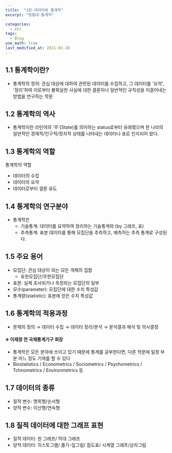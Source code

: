 ```yaml
---
title:  "1장-데이터와 통계학"
excerpt: "방통대-통계학"

categories:
  - etc
tags:
  - Blog
use_math: true
last_modified_at: 2021-02-28
---
```




## 1.1 통계학이란?

* 통계학의 정의: 관심 대상에 대하여 관련된 데이터를 수집하고, 그 데이터를 '요약', '정리'하여 이로부터 불확실한 사실에 대한 결론이나 일반적인 규칙성을 이끌어내는 방법을 연구하는 학문



## 1.2 통계학의 역사

* 통계학이란 라틴어의 '주'(State)를 의미하는 status로부터 유래했으며 한 나라의 일반적인 경제적/인구적/정치적 상태를 나타내는 데이터나 표로 인지되어 왔다.



## 1.3 통계학의 역할

통계학의 역할

* 데이터의 수집
* 데이터의 요약
* 데이터로부터 결론 유도



## 1.4 통계학의 연구분야

* 통계학은
  * 기술통계: 데이터를 요약하여 정리하는 기술통계와 (by 그래프, 표)
  * 추측통계: 표본 데이터를 통해 모집단을 추측하고, 예측하는 추측 통계로 구성된다.



## 1.5 주요 용어

* 모집단: 관심 대상이 되는 모든 개체의 집합
  * 유한모집단/무한모집단
* 표본: 실제 조사되거나 측정되는 모집단의 일부
* 모수(parameter): 모집단에 대한 수치 특성값
* 통계량(statistic): 표본에 얻은 수치 특성값



## 1.6 통계학의 적용과정

* 문제의 정의 → 데이터 수집 → 데이터 정리/분석 → 분석결과 해석 및 의사결정



#### ※ 이재창 전 국제통계기구 회장

* 통계학은 모든 분야에 쓰이고 있기 때문에 통계를 공부한다면, 다른 학문에 일정 부분 어느 정도 기여를 할 수 있다
* Biostatistics / Econometrics / Sociometrics / Psychometrics / Tchnometrics / Environmetrics 등



## 1.7 데이터의 종류

* 질적 변수: 명목형/순서형
* 양적 변수: 이산형/연속형



## 1.8 질적 데이터에 대한 그래프 표현

* 질적 데이터: 원 그래프/ 막대 그래프
* 양적 데이터: 히스토그램/ 줄기-잎그림/ 점도표/ 시계열 그래프/상자그림
